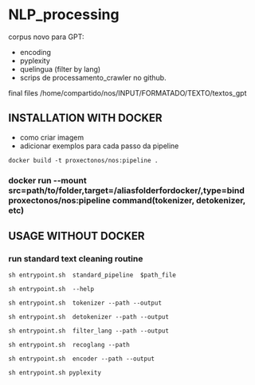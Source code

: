 # NLP_processing

corpus novo para GPT:

- encoding
- pyplexity
- quelingua (filter by lang)
- scrips de processamento_crawler no github.


final files /home/compartido/nos/INPUT/FORMATADO/TEXTO/textos_gpt

## INSTALLATION WITH DOCKER
- como criar imagem
- adicionar exemplos para cada passo da pipeline

``
docker build -t proxectonos/nos:pipeline .
``
### docker run --mount src=path/to/folder,target=/aliasfolderfordocker/,type=bind proxectonos/nos:pipeline command(tokenizer, detokenizer, etc) 

## USAGE WITHOUT DOCKER

### run standard text cleaning routine

``
sh entrypoint.sh  standard_pipeline 
$path_file  
``


``
sh entrypoint.sh  --help
``

``
sh entrypoint.sh  tokenizer --path --output
``

``
sh entrypoint.sh  detokenizer --path --output
``

``
sh entrypoint.sh  filter_lang --path --output
``

``
sh entrypoint.sh  recoglang --path
``

``
sh entrypoint.sh  encoder --path --output
``

``
sh entrypoint.sh pyplexity
``
